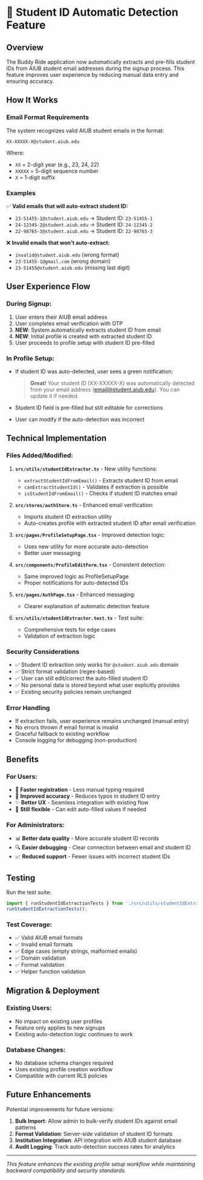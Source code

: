 # 🎯 Student ID Automatic Detection Feature

## Overview

The Buddy Ride application now automatically extracts and pre-fills student IDs from AIUB student email addresses during the signup process. This feature improves user experience by reducing manual data entry and ensuring accuracy.

## How It Works

### Email Format Requirements

The system recognizes valid AIUB student emails in the format:
```
XX-XXXXX-X@student.aiub.edu
```

Where:
- `XX` = 2-digit year (e.g., 23, 24, 22)
- `XXXXX` = 5-digit sequence number
- `X` = 1-digit suffix

### Examples

✅ **Valid emails that will auto-extract student ID:**
- `23-51455-1@student.aiub.edu` → Student ID: `23-51455-1`
- `24-12345-2@student.aiub.edu` → Student ID: `24-12345-2`
- `22-98765-3@student.aiub.edu` → Student ID: `22-98765-3`

❌ **Invalid emails that won't auto-extract:**
- `invalid@student.aiub.edu` (wrong format)
- `23-51455-1@gmail.com` (wrong domain)
- `23-51455@student.aiub.edu` (missing last digit)

## User Experience Flow

### During Signup:
1. User enters their AIUB email address
2. User completes email verification with OTP
3. **NEW**: System automatically extracts student ID from email
4. **NEW**: Initial profile is created with extracted student ID
5. User proceeds to profile setup with student ID pre-filled

### In Profile Setup:
- If student ID was auto-detected, user sees a green notification:
  > **Great!** Your student ID (XX-XXXXX-X) was automatically detected from your email address (email@student.aiub.edu). You can update it if needed.

- Student ID field is pre-filled but still editable for corrections
- User can modify if the auto-detection was incorrect

## Technical Implementation

### Files Added/Modified:

1. **`src/utils/studentIdExtractor.ts`** - New utility functions:
   - `extractStudentIdFromEmail()` - Extracts student ID from email
   - `canExtractStudentId()` - Validates if extraction is possible
   - `isStudentIdFromEmail()` - Checks if student ID matches email

2. **`src/stores/authStore.ts`** - Enhanced email verification:
   - Imports student ID extraction utility
   - Auto-creates profile with extracted student ID after email verification

3. **`src/pages/ProfileSetupPage.tsx`** - Improved detection logic:
   - Uses new utility for more accurate auto-detection
   - Better user messaging

4. **`src/components/ProfileEditForm.tsx`** - Consistent detection:
   - Same improved logic as ProfileSetupPage
   - Proper notifications for auto-detected IDs

5. **`src/pages/AuthPage.tsx`** - Enhanced messaging:
   - Clearer explanation of automatic detection feature

6. **`src/utils/studentIdExtractor.test.ts`** - Test suite:
   - Comprehensive tests for edge cases
   - Validation of extraction logic

### Security Considerations

- ✅ Student ID extraction only works for `@student.aiub.edu` domain
- ✅ Strict format validation (regex-based)
- ✅ User can still edit/correct the auto-filled student ID
- ✅ No personal data is stored beyond what user explicitly provides
- ✅ Existing security policies remain unchanged

### Error Handling

- If extraction fails, user experience remains unchanged (manual entry)
- No errors thrown if email format is invalid
- Graceful fallback to existing workflow
- Console logging for debugging (non-production)

## Benefits

### For Users:
- 🚀 **Faster registration** - Less manual typing required
- 🎯 **Improved accuracy** - Reduces typos in student ID entry
- ✨ **Better UX** - Seamless integration with existing flow
- 🔧 **Still flexible** - Can edit auto-filled values if needed

### For Administrators:
- 📊 **Better data quality** - More accurate student ID records
- 🔍 **Easier debugging** - Clear connection between email and student ID
- 📈 **Reduced support** - Fewer issues with incorrect student IDs

## Testing

Run the test suite:
```javascript
import { runStudentIdExtractionTests } from './src/utils/studentIdExtractor.test';
runStudentIdExtractionTests();
```

### Test Coverage:
- ✅ Valid AIUB email formats
- ✅ Invalid email formats
- ✅ Edge cases (empty strings, malformed emails)
- ✅ Domain validation
- ✅ Format validation
- ✅ Helper function validation

## Migration & Deployment

### Existing Users:
- No impact on existing user profiles
- Feature only applies to new signups
- Existing auto-detection logic continues to work

### Database Changes:
- No database schema changes required
- Uses existing profile creation workflow
- Compatible with current RLS policies

## Future Enhancements

Potential improvements for future versions:

1. **Bulk Import**: Allow admin to bulk-verify student IDs against email patterns
2. **Format Validation**: Server-side validation of student ID formats
3. **Institution Integration**: API integration with AIUB student database
4. **Audit Logging**: Track auto-detection success rates for analytics

---

*This feature enhances the existing profile setup workflow while maintaining backward compatibility and security standards.*
